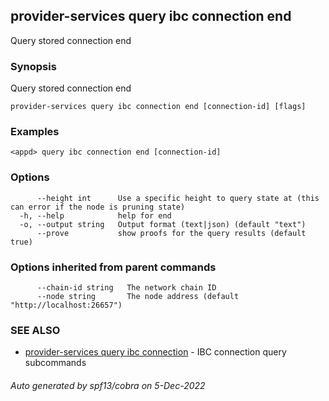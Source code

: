 ## provider-services query ibc connection end

Query stored connection end

### Synopsis

Query stored connection end

```
provider-services query ibc connection end [connection-id] [flags]
```

### Examples

```
<appd> query ibc connection end [connection-id]
```

### Options

```
      --height int      Use a specific height to query state at (this can error if the node is pruning state)
  -h, --help            help for end
  -o, --output string   Output format (text|json) (default "text")
      --prove           show proofs for the query results (default true)
```

### Options inherited from parent commands

```
      --chain-id string   The network chain ID
      --node string       The node address (default "http://localhost:26657")
```

### SEE ALSO

* [provider-services query ibc connection](provider-services_query_ibc_connection.md)	 - IBC connection query subcommands

###### Auto generated by spf13/cobra on 5-Dec-2022
